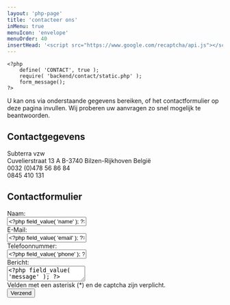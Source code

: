 ```yaml
---
layout: 'php-page'
title: 'contacteer ons'
inMenu: true
menuIcon: 'envelope'
menuOrder: 40
insertHead: '<script src="https://www.google.com/recaptcha/api.js"></script>'
---
```


	<?php 
		define( 'CONTACT', true );
		require( 'backend/contact/static.php' );
		form_message();
	?>

U kan ons via onderstaande gegevens bereiken, of het contactformulier op deze pagina invullen.
Wij proberen uw aanvragen zo snel mogelijk te beantwoorden.

## Contactgegevens

<div class="contact">
	<div class="contact-item">
		<span class="fa fa-fw fa-building" aria-label="Organisatie: "></span>
		Subterra vzw
	</div>
	<div class="contact-item">
		<span class="fa fa-fw fa-map-marker" aria-label="Adres: "></span>
		<span class="address-line">Cuvelierstraat 13 A</span>
		<span class="address-line">B-3740 Bilzen-Rijkhoven</span>
		<span class="address-line">België</span>
	</div>
	<div class="contact-item">
		<span class="fa fa-fw fa-mobile" aria-label="Gsm: "></span>
		0032 (0)478 56 86 84
	</div>
	<div class="contact-item">
		<span class="fa fa-fw fa-phone" aria-label="Telefoon: "></span>
		0845 410 131
	</div>
</div>



## Contactformulier

<form id="cf" class="<?php form_class(); ?>" action="" method="post">
	<div class="form-row<?php field_class('name'); ?>">
		<div class="label-col">
			<label for="cf-name">
				Naam:
			</label>
		</div>
		<div class="input-col">
			<input type="text" name="contact[name]" id="cf-name" placeholder="Naam *" value="<?php field_value( 'name' ); ?>">
			<?php display_error( 'name' ); ?>
		</div>
	</div>
	<div class="form-row<?php field_class('email'); ?>">
		<div class="label-col">
			<label for="cf-email">
				E-Mail:
			</label>
		</div>
		<div class="input-col">
			<input type="text" name="contact[email]" id="cf-email" placeholder="E-Mail *" value="<?php field_value( 'email' ); ?>">
			<?php display_error( 'email' ); ?>
		</div>
	</div>
	<div class="form-row<?php field_class('phone'); ?>">
		<div class="label-col">
			<label for="cf-phone">
				Telefoonnummer:
			</label>
		</div>
		<div class="input-col">
			<input type="text" name="contact[phone]" id="cf-phone" placeholder="Telefoonnummer" value="<?php field_value( 'phone' ); ?>">
			<?php display_error( 'phone' ); ?>
		</div>
	</div>
	<div class="form-row<?php field_class('message'); ?>">
		<div class="label-col">
			<label for="cf-message">
				Bericht:
			</label>
		</div>
		<div class="input-col">
			<textarea name="contact[message]" id="cf-message" placeholder="Uw bericht *"><?php field_value( 'message' ); ?></textarea>
			<?php display_error( 'message' ); ?>
		</div>
	</div>
	<div class="form-row<?php field_class('captcha'); ?>">
		<div class="captcha-col">
			<div class="g-recaptcha" data-sitekey="6LcgMBIUAAAAABTC3lszbv3Patnrh9arkXTvL-Jl"></div>
			<?php display_error( 'captcha' ); ?>
		</div>
	</div>
	<div class="form-row">
		<div class="notice">
			Velden met een asterisk (*) en de captcha zijn verplicht.
		</div>
	</div>
	<div class="form-row">
		<div class="button-col">
			<button type="submit" name="contact[submit]" id="cf-submit">Verzend</button>
		</div>
	</div>
</form>